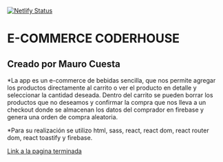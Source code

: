[![Netlify Status](https://api.netlify.com/api/v1/badges/5569b128-6da9-4189-8460-43587c1ffb13/deploy-status)](https://app.netlify.com/sites/reliable-unicorn-d21457/deploys)

# E-COMMERCE CODERHOUSE

## Creado por Mauro Cuesta

*La app es un e-commerce de bebidas sencilla, que nos permite agregar los productos directamente al carrito o ver el producto en detalle y seleccionar la cantidad deseada. 
Dentro del carrito se pueden borrar los productos que no deseamos y confirmar la compra que nos lleva a un checkout donde se almacenan los datos del comprador en firebase y genera una orden de compra aleatoria.

*Para su realización se utilizo html, sass, react, react dom, react router dom, react toastify y firebase.

[Link a la pagina terminada](https://reliable-unicorn-d21457.netlify.app/)
